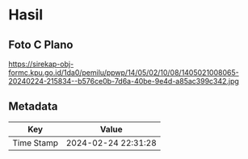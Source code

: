# Hasil

## Foto C Plano

https://sirekap-obj-formc.kpu.go.id/1da0/pemilu/ppwp/14/05/02/10/08/1405021008065-20240224-215834--b576ce0b-7d6a-40be-9e4d-a85ac399c342.jpg


## Metadata

| Key        | Value               |
| ---------- | ------------------- |
| Time Stamp | 2024-02-24 22:31:28 |



